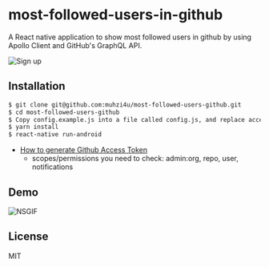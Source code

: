 # most-followed-users-in-github

A React native application to show most followed users in github by using Apollo Client and GitHub's GraphQL API.


![Sign up](./screenshots/home.png "Home Page")


## Installation

```sh
$ git clone git@github.com:muhzi4u/most-followed-users-github.git
$ cd most-followed-users-github
$ Copy config.example.js into a file called config.js, and replace accessToken with your token
$ yarn install
$ react-native run-android

```

- [How to generate Github Access Token](https://help.github.com/articles/creating-a-personal-access-token-for-the-command-line/)
  - scopes/permissions you need to check: admin:org, repo, user, notifications

## Demo

![NSGIF](https://j.gifs.com/1rnQV0.gif)

## License

MIT
